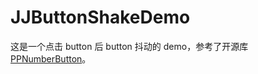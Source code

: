 # JJButtonShakeDemo
这是一个点击 button 后 button 抖动的 demo，参考了开源库 [PPNumberButton](https://github.com/jkpang/PPNumberButton)。
